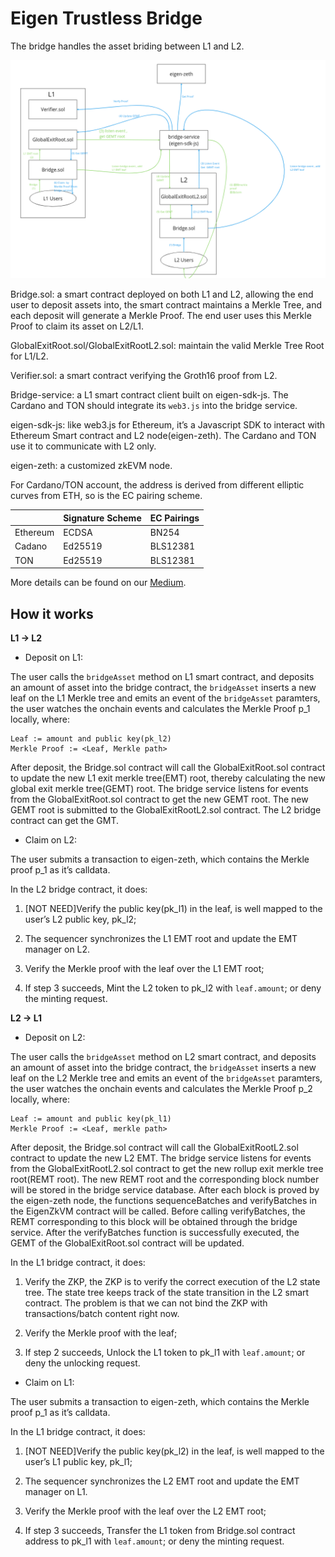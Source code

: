 # Eigen Trustless Bridge

The bridge handles the asset briding between L1 and L2. 


<center>
<img src="/img/zkvm/zkvm-bridge.png">
</center>


Bridge.sol: a smart contract deployed on both L1 and L2, allowing the end user to deposit assets into, the smart contract maintains a Merkle Tree, and each deposit will generate a Merkle Proof. The end user uses this Merkle Proof to claim its asset on L2/L1.

GlobalExitRoot.sol/GlobalExitRootL2.sol:  maintain the valid Merkle Tree Root for L1/L2.

Verifier.sol: a smart contract verifying the Groth16 proof from L2.

Bridge-service:  a L1 smart contract client built on eigen-sdk-js. The Cardano and TON should integrate its `web3.js` into the bridge service.

eigen-sdk-js:  like web3.js for Ethereum, it’s a Javascript SDK to interact with Ethereum Smart contract and L2 node(eigen-zeth). The Cardano and TON use it to communicate with L2 only.

eigen-zeth:  a customized zkEVM node.

For Cardano/TON account, the address is derived from different elliptic curves from ETH, so is the EC pairing scheme. 

|   | Signature Scheme | EC Pairings|
|---|---|---|
| Ethereum | ECDSA  | BN254  |
| Cadano  |  Ed25519 | BLS12381  | 
|  TON |  Ed25519 | BLS12381  | 

More details can be found on our [Medium](https://eigenlab.medium.com/ecdsa-vs-ed25519-7b31c9698831).


## How it works

**L1 -> L2**

* Deposit on L1:

The user calls the `bridgeAsset` method on L1 smart contract, and deposits an amount of asset into the bridge contract, the `bridgeAsset` inserts a new leaf on the L1 Merkle tree and emits an event of the `bridgeAsset` paramters, the user watches the onchain events and calculates the Merkle Proof p_1 locally, where:

```
Leaf := amount and public key(pk_l2)
Merkle Proof := <Leaf, Merkle path>
```
After deposit, the Bridge.sol contract will call the GlobalExitRoot.sol contract to update the new L1 exit merkle tree(EMT) root, thereby calculating the new global exit merkle tree(GEMT) root. The bridge service listens for events from the GlobalExitRoot.sol contract to get the new GEMT root. The new GEMT root is submitted to the GlobalExitRootL2.sol contract. The L2 bridge contract can get the GMT.

* Claim on L2:

The user submits a transaction to eigen-zeth, which contains the Merkle proof p_1 as it’s calldata.

In the L2 bridge contract, it does:

1. [NOT NEED]Verify the public key(pk_l1) in the leaf,  is well mapped to the user’s L2 public key, pk_l2;

2. The sequencer synchronizes the L1 EMT root and update the EMT manager on L2. 

3. Verify the Merkle proof with the leaf over the L1 EMT root;

4. If step 3 succeeds, Mint the L2 token to pk_l2 with `leaf.amount`; or deny the minting request.


**L2 -> L1**

* Deposit on L2:

The user calls the `bridgeAsset` method on L2 smart contract, and deposits an amount of asset into the bridge contract, the `bridgeAsset` inserts a new leaf on the L2 Merkle tree and emits an event of the `bridgeAsset` paramters, the user watches the onchain events and calculates the Merkle Proof p_2 locally, where:

```
Leaf := amount and public key(pk_l1)
Merkle Proof := <Leaf, merkle path>
```

After deposit, the Bridge.sol contract will call the GlobalExitRootL2.sol contract to update the new L2 EMT. The bridge service listens for events from the GlobalExitRootL2.sol contract to get the new rollup exit merkle tree root(REMT root). The new REMT root and the corresponding block number will be stored in the bridge service database. After each block is proved by the eigen-zeth node, the functions sequenceBatches and verifyBatches in the EigenZkVM contract will be called. Before calling verifyBatches, the REMT corresponding to this block will be obtained through the bridge service. After the verifyBatches function is successfully executed, the GEMT of the GlobalExitRoot.sol contract will be updated.

In the L1 bridge contract, it does:

1. Verify the ZKP, the ZKP is to verify the correct execution of the L2 state tree. The state tree keeps track of the state transition in the L2 smart contract.  The problem is that we can not bind the ZKP with transactions/batch content right now.

2. Verify the Merkle proof with the leaf;

3. If step 2 succeeds, Unlock the L1 token to pk_l1 with `leaf.amount`; or deny the unlocking request.

* Claim on L1:

The user submits a transaction to eigen-zeth, which contains the Merkle proof p_1 as it’s calldata.

In the L1 bridge contract, it does:

1. [NOT NEED]Verify the public key(pk_l2) in the leaf,  is well mapped to the user’s L1 public key, pk_l1;

2. The sequencer synchronizes the L2 EMT root and update the EMT manager on L1. 

3. Verify the Merkle proof with the leaf over the L2 EMT root;

4. If step 3 succeeds, Transfer the L1 token from Bridge.sol contract address to pk_l1 with `leaf.amount`; or deny the minting request.
